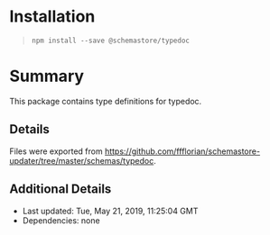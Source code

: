 # Installation
> `npm install --save @schemastore/typedoc`

# Summary
This package contains type definitions for typedoc.

## Details
Files were exported from https://github.com/ffflorian/schemastore-updater/tree/master/schemas/typedoc.

## Additional Details
* Last updated: Tue, May 21, 2019, 11:25:04 GMT
* Dependencies: none
